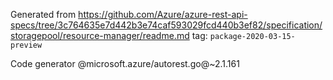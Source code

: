 Generated from https://github.com/Azure/azure-rest-api-specs/tree/3c764635e7d442b3e74caf593029fcd440b3ef82/specification/storagepool/resource-manager/readme.md tag: `package-2020-03-15-preview`

Code generator @microsoft.azure/autorest.go@~2.1.161

